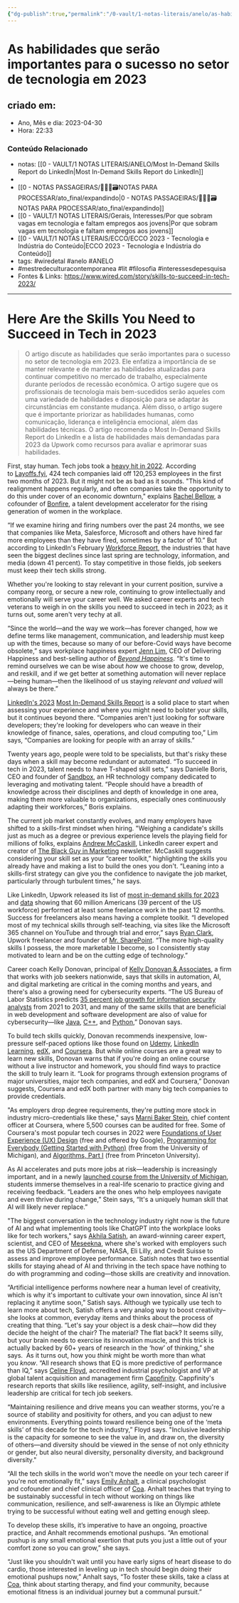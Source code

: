 ```yaml
---
{"dg-publish":true,"permalink":"/0-vault/1-notas-literais/anelo/as-habilidades-que-serao-importantes-para-o-sucesso-no-setor-de-tecnologia-em-2023/","tags":["wiredetal","anelo","ANELO","mestredeculturacontemporanea","lit","filosofia","interessesdepesquisa"],"dgHomeLink":true,"dgShowLocalGraph":true,"dgShowFileTree":true,"dgEnableSearch":true}
---
```


# As habilidades que serão importantes para o sucesso no setor de tecnologia em 2023

## criado em: 
-  Ano, Mês e dia: 2023-04-30
- Hora: 22:33

### Conteúdo Relacionado
- notas: [[0 - VAULT/1 NOTAS LITERAIS/ANELO/Most In-Demand Skills Report do LinkedIn\|Most In-Demand Skills Report do LinkedIn]]
- 
- [[0 - NOTAS PASSAGEIRAS/👨🏻‍💻🗃️NOTAS PARA PROCESSAR/ato_final/expandindo\|0 - NOTAS PASSAGEIRAS/👨🏻‍💻🗃️NOTAS PARA PROCESSAR/ato_final/expandindo]]
- [[0 - VAULT/1 NOTAS LITERAIS/Gerais, Interesses/Por que sobram vagas em tecnologia e faltam empregos aos jovens\|Por que sobram vagas em tecnologia e faltam empregos aos jovens]]
- [[0 - VAULT/1 NOTAS LITERAIS/ECCO/ECCO 2023 - Tecnologia e Indústria do Conteúdo\|ECCO 2023 - Tecnologia e Indústria do Conteúdo]]
- tags: #wiredetal #anelo #ANELO
- #mestredeculturacontemporanea #lit #filosofia #interessesdepesquisa
- Fontes & Links: https://www.wired.com/story/skills-to-succeed-in-tech-2023/
---
# Here Are the Skills You Need to Succeed in Tech in 2023

>O artigo discute as habilidades que serão importantes para o sucesso no setor de tecnologia em 2023. Ele enfatiza a importância de se manter relevante e de manter as habilidades atualizadas para continuar competitivo no mercado de trabalho, especialmente durante períodos de recessão econômica. O artigo sugere que os profissionais de tecnologia mais bem-sucedidos serão aqueles com uma variedade de habilidades e disposição para se adaptar às circunstâncias em constante mudança. Além disso, o artigo sugere que é importante priorizar as habilidades humanas, como comunicação, liderança e inteligência emocional, além das habilidades técnicas. O artigo recomenda o Most In-Demand Skills Report do LinkedIn e a lista de habilidades mais demandadas para 2023 da Upwork como recursos para avaliar e aprimorar suas habilidades.

First, stay human.
Tech jobs took a [heavy hit in 2022](https://www.wired.com/story/tech-layoffs-are-feeding-a-new-startup-surge/#intcid=_wired-verso-hp-trending_288295d9-3d10-47c7-9139-e074bb1191e1_popular4-1). According to [Layoffs.fyi](https://layoffs.fyi/), ​​424 tech companies laid off 120,253 employees in the first two months of 2023. But it might not be as bad as it sounds. "This kind of realignment happens regularly, and often companies take the opportunity to do this under cover of an economic downturn," explains [Rachel Bellow](https://www.linkedin.com/in/rachelbellow/), a cofounder of [Bonfire](https://bonfirewomen.com/), a talent development accelerator for the rising generation of women in the workplace. 

“If we examine hiring and firing numbers over the past 24 months, we see that companies like Meta, Salesforce, Microsoft and others have hired far more employees than they have fired, sometimes by a factor of 10.” But according to LinkedIn's February [Workforce Report](https://economicgraph.linkedin.com/resources/linkedin-workforce-report-february-2023), the industries that have seen the biggest declines since last spring are technology, information, and media (down 41 percent). To stay competitive in those fields, job seekers must keep their tech skills strong. 

Whether you're looking to stay relevant in your current position, survive a company reorg, or secure a new role, continuing to grow intellectually and emotionally will serve your career well. We asked career experts and tech veterans to weigh in on the skills you need to succeed in tech in 2023; as it turns out, some aren't very techy at all. 

“Since the world—and the way we work—has forever changed, how we define terms like management, communication, and leadership must keep up with the times, because so many of our before-Covid ways have become obsolete,” says workplace happiness expert [Jenn Lim](https://www.deliveringhappiness.com/jenn-lim), CEO of Delivering Happiness and best-selling author of [_Beyond Happiness_](https://www.amazon.com/Beyond-Happiness-Authentic-Leaders-Prioritize-ebook/dp/B08RYQ83MQ). “It's time to remind ourselves we can be wise about _how_ we choose to grow, develop, and reskill, and if we get better at something automation will never replace—being human—then the likelihood of us staying _relevant_ _and valued_ will always be there.”

[LinkedIn's 2023](https://mailtrack.io/trace/link/2de7c0ff51868cd557d85999dad7d38ff5c42454?url=https%3A%2F%2Fwww.linkedin.com%2Fbusiness%2Flearning%2Fblog%2Ftop-skills-and-courses%2Fmost-in-demand-skills&userId=7219325&signature=6fae88f231b25762) [Most In-Demand Skills Report](https://www.linkedin.com/business/learning/blog/top-skills-and-courses/most-in-demand-skills) is a solid place to start when assessing your experience and where you might need to bolster your skills, but it continues beyond there. “Companies aren't just looking for software developers; they're looking for developers who can weave in their knowledge of finance, sales, operations, and cloud computing too,” Lim says, “Companies are looking for people with an array of skills.”

Twenty years ago, people were told to be specialists, but that's risky these days when a skill may become redundant or automated. “To succeed in tech in 2023, talent needs to have T-shaped skill sets,” says Danielle Boris, CEO and founder of [Sandbox](https://www.sandboxtogether.com/), an HR technology company dedicated to leveraging and motivating talent. “People should have a breadth of knowledge across their disciplines and depth of knowledge in one area, making them more valuable to organizations, especially ones continuously adapting their workforces,” Boris explains.

The current job market constantly evolves, and many employers have shifted to a skills-first mindset when hiring. "Weighing a candidate's skills just as much as a degree or previous experience levels the playing field for millions of folks, explains [Andrew McCaskill](https://www.linkedin.com/in/drewmccaskill/), LinkedIn career expert and creator of [The Black Guy in Marketing](https://www.linkedin.com/newsletters/the-black-guy-in-marketing-7023713016630185985/) newsletter. McCaskill suggests considering your skill set as your “career toolkit,” highlighting the skills you already have and making a list to build the ones you don't. “Leaning into a skills-first strategy can give you the confidence to navigate the job market, particularly through turbulent times,” he says.

Like LinkedIn, Upwork released its list of [most in-demand skills for 2023](https://community.upwork.com/t5/Community-Blog/Top-In-Demand-Skills-2023/ba-p/1234953) and [data](https://www.upwork.com/research/freelance-forward-2022) showing that 60 million Americans (39 percent of the US workforce) performed at least some freelance work in the past 12 months. Success for freelancers also means having a complete toolkit. “I developed most of my technical skills through self-teaching, via sites like the Microsoft 365 channel on YouTube and through trial and error,” says [Ryan Clark](https://www.linkedin.com/in/mrsharepoint/), Upwork freelancer and founder of [Mr. SharePoint](https://www.mrsharepoint.guru/). “The more high-quality skills I possess, the more marketable I become, so I consistently stay motivated to learn and be on the cutting edge of technology.”

Career coach Kelly Donovan, principal of [Kelly Donovan & Associates](https://kellydonovan.com), a firm that works with job seekers nationwide, says that skills in automation, AI, and digital marketing are critical in the coming months and years, and there's also a growing need for cybersecurity experts. “The US Bureau of Labor Statistics predicts [35 percent job growth for information security analysts](https://www.bls.gov/emp/tables/fastest-growing-occupations.htm) from 2021 to 2031, and many of the same skills that are beneficial in web development and software development are also of value for cybersecurity—like [Java](https://www.linkedin.com/learning/hands-on-introduction-java/getting-hands-on-with-java?autoplay=true), [C++](https://www.coursera.org/learn/c-plus-plus-a), and [Python](https://www.linkedin.com/learning/python-essential-training-14898805/getting-started-with-python?autoplay=true),” Donovan says.

To build tech skills quickly, Donovan recommends inexpensive, low-pressure self-paced options like those found on [Udemy](https://www.udemy.com/?utm_source=bing&utm_medium=udemyads&utm_campaign=BG-Generic-Coupon_la.EN_cc.ALL&utm_content=deal4584&utm_term=_._ag_1211661969086276_._ad__._kw_free%20udemy%20coupons_._de_c_._dm__._pl__._ti_kwd-75729044634064:loc-190_._li_101804_._pd__._&matchtype=b&msclkid=4e80bde9503b1009ce3cde15b00c684b), [LinkedIn Learning](https://www.linkedin.com/learning/), [edX](https://www.edx.org/?utm_campaign=bs-b2c-us-brand-core&utm_term=edx&msclkid=ebaa5cd708cf1a2476793f2bea341db4&utm_source=bing&utm_medium=cpc&utm_campaign=bs-b2c-BRAND-core-us&utm_term=edx&utm_content=edX), and [Coursera](https://www.coursera.org/). But while online courses are a great way to learn new skills, Donovan warns that if you're doing an online course without a live instructor and homework, you should find ways to practice the skill to truly learn it. “Look for programs through extension programs of major universities, major tech companies, and edX and Coursera,” Donovan suggests, Coursera and edX both partner with many big tech companies to provide credentials.

"As employers drop degree requirements, they're putting more stock in industry micro-credentials like these," says [Marni Baker Stein](https://www.linkedin.com/in/marni-baker-stein-3177426/), chief content officer at Coursera, where 5,500 courses can be audited for free. Some of Coursera's most popular tech courses in 2022 were [Foundations of User Experience (UX) Design](https://www.coursera.org/learn/foundations-user-experience-design?) (free and offered by Google), [Programming for Everybody (Getting Started with Python)](https://www.coursera.org/learn/python?) (free from the University of Michigan), and [Algorithms, Part I](https://www.coursera.org/learn/algorithms-part1) (free from Princeton University). 

As AI accelerates and puts more jobs at risk—leadership is increasingly important, and in a newly [launched course from the University of Michigan](https://www.coursera.org/learn/feedback-fundamentals?specialization=feedback-loops), students immerse themselves in a real-life scenario to practice giving and receiving feedback. “Leaders are the ones who help employees navigate and even thrive during change,” Stein says, “It's a uniquely human skill that AI will likely never replace.” 

"The biggest conversation in the technology industry right now is the future of AI and what implementing tools like ChatGPT into the workplace looks like for tech workers," says [Akhila Satish](https://www.akhilasatish.com/), an award-winning career expert, scientist, and CEO of [Meseekna](https://www.meseekna.com/), where she's worked with employers such as the US Department of Defense, NASA, Eli Lilly, and Credit Suisse to assess and improve employee performance. Satish notes that two essential skills for staying ahead of AI and thriving in the tech space have nothing to do with programming and coding—those skills are creativity and innovation.

“Artificial intelligence performs nowhere near a human level of creativity, which is why it's important to cultivate your own innovation, since AI isn't replacing it anytime soon,” Satish says. Although we typically use tech to learn more about tech, Satish offers a very analog way to boost creativity–she looks at common, everyday items and thinks about the process of creating that thing. “Let's say your object is a desk chair—how did they decide the height of the chair? The material? The flat back? It seems silly, but your brain needs to exercise its innovation muscle, and this trick is actually backed by 60+ years of research in the ‘how’ of thinking,” she says. 
As it turns out, how you _think_ might be worth more than what you _know_. “All research shows that EQ is more predictive of performance than IQ,” says [Celine Floyd](https://www.linkedin.com/in/celine-floyd/), accredited industrial psychologist and VP at global talent acquisition and management firm [Cappfinity](http://www.cappfinity.com/). Cappfinity's research reports that skills like resilience, agility, self-insight, and inclusive leadership are critical for tech job seekers. 

“Maintaining resilience and drive means you can weather storms, you're a source of stability and positivity for others, and you can adjust to new environments. Everything points toward resilience being one of the ‘meta skills’ of this decade for the tech industry,” Floyd says. "Inclusive leadership is the capacity for someone to see the value in, and draw on, the diversity of others—and diversity should be viewed in the sense of not only ethnicity or gender, but also neural diversity, personality diversity, and background diversity."

“All the tech skills in the world won't move the needle on your tech career if you're not emotionally fit,” says [Emily Anhalt](https://www.dremilyanhalt.com/), a clinical psychologist and cofounder and chief clinical officer of [Coa](https://www.joincoa.com/). Anhalt teaches that trying to be sustainably successful in tech without working on things like communication, resilience, and self-awareness is like an Olympic athlete trying to be successful without eating well and getting enough sleep. 

To develop these skills, it’s imperative to have an ongoing, proactive practice, and Anhalt recommends emotional pushups. “An emotional pushup is any small emotional exertion that puts you just a little out of your comfort zone so you can grow,” she says. 

“Just like you shouldn't wait until you have early signs of heart disease to do cardio, those interested in leveling up in tech should begin doing their emotional pushups now,” Anhalt says, “To foster these skills, take a class at [Coa](https://www.joincoa.com/), think about starting therapy, and find your community, because emotional fitness is an individual journey but a communal pursuit.”